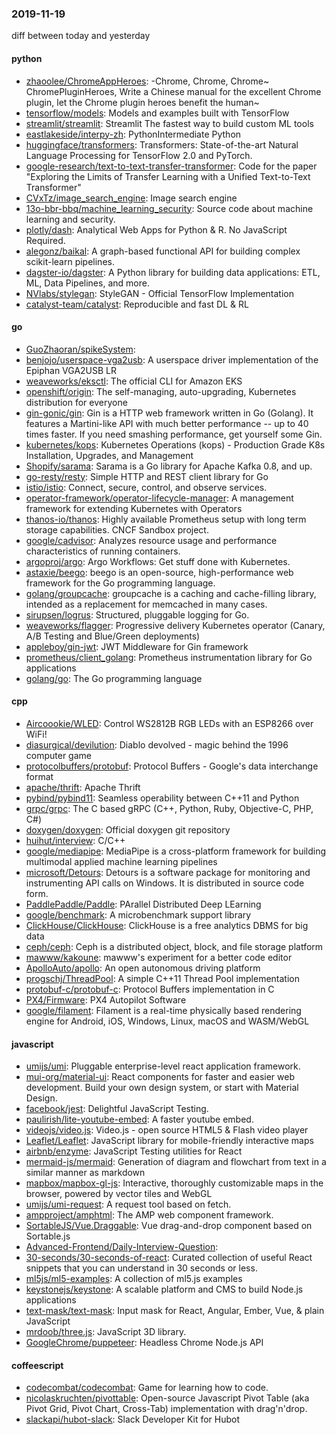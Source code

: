 ### 2019-11-19
diff between today and yesterday

#### python
* [zhaoolee/ChromeAppHeroes](https://github.com/zhaoolee/ChromeAppHeroes): -Chrome, Chrome, Chrome~ ChromePluginHeroes, Write a Chinese manual for the excellent Chrome plugin, let the Chrome plugin heroes benefit the human~
* [tensorflow/models](https://github.com/tensorflow/models): Models and examples built with TensorFlow
* [streamlit/streamlit](https://github.com/streamlit/streamlit): Streamlit  The fastest way to build custom ML tools
* [eastlakeside/interpy-zh](https://github.com/eastlakeside/interpy-zh): PythonIntermediate Python 
* [huggingface/transformers](https://github.com/huggingface/transformers):  Transformers: State-of-the-art Natural Language Processing for TensorFlow 2.0 and PyTorch.
* [google-research/text-to-text-transfer-transformer](https://github.com/google-research/text-to-text-transfer-transformer): Code for the paper "Exploring the Limits of Transfer Learning with a Unified Text-to-Text Transformer"
* [CVxTz/image_search_engine](https://github.com/CVxTz/image_search_engine): Image search engine
* [13o-bbr-bbq/machine_learning_security](https://github.com/13o-bbr-bbq/machine_learning_security): Source code about machine learning and security.
* [plotly/dash](https://github.com/plotly/dash): Analytical Web Apps for Python & R. No JavaScript Required.
* [alegonz/baikal](https://github.com/alegonz/baikal): A graph-based functional API for building complex scikit-learn pipelines.
* [dagster-io/dagster](https://github.com/dagster-io/dagster): A Python library for building data applications: ETL, ML, Data Pipelines, and more.
* [NVlabs/stylegan](https://github.com/NVlabs/stylegan): StyleGAN - Official TensorFlow Implementation
* [catalyst-team/catalyst](https://github.com/catalyst-team/catalyst): Reproducible and fast DL & RL

#### go
* [GuoZhaoran/spikeSystem](https://github.com/GuoZhaoran/spikeSystem): 
* [benjojo/userspace-vga2usb](https://github.com/benjojo/userspace-vga2usb): A userspace driver implementation of the Epiphan VGA2USB LR
* [weaveworks/eksctl](https://github.com/weaveworks/eksctl): The official CLI for Amazon EKS
* [openshift/origin](https://github.com/openshift/origin): The self-managing, auto-upgrading, Kubernetes distribution for everyone
* [gin-gonic/gin](https://github.com/gin-gonic/gin): Gin is a HTTP web framework written in Go (Golang). It features a Martini-like API with much better performance -- up to 40 times faster. If you need smashing performance, get yourself some Gin.
* [kubernetes/kops](https://github.com/kubernetes/kops): Kubernetes Operations (kops) - Production Grade K8s Installation, Upgrades, and Management
* [Shopify/sarama](https://github.com/Shopify/sarama): Sarama is a Go library for Apache Kafka 0.8, and up.
* [go-resty/resty](https://github.com/go-resty/resty): Simple HTTP and REST client library for Go
* [istio/istio](https://github.com/istio/istio): Connect, secure, control, and observe services.
* [operator-framework/operator-lifecycle-manager](https://github.com/operator-framework/operator-lifecycle-manager): A management framework for extending Kubernetes with Operators
* [thanos-io/thanos](https://github.com/thanos-io/thanos): Highly available Prometheus setup with long term storage capabilities. CNCF Sandbox project.
* [google/cadvisor](https://github.com/google/cadvisor): Analyzes resource usage and performance characteristics of running containers.
* [argoproj/argo](https://github.com/argoproj/argo): Argo Workflows: Get stuff done with Kubernetes.
* [astaxie/beego](https://github.com/astaxie/beego): beego is an open-source, high-performance web framework for the Go programming language.
* [golang/groupcache](https://github.com/golang/groupcache): groupcache is a caching and cache-filling library, intended as a replacement for memcached in many cases.
* [sirupsen/logrus](https://github.com/sirupsen/logrus): Structured, pluggable logging for Go.
* [weaveworks/flagger](https://github.com/weaveworks/flagger): Progressive delivery Kubernetes operator (Canary, A/B Testing and Blue/Green deployments)
* [appleboy/gin-jwt](https://github.com/appleboy/gin-jwt): JWT Middleware for Gin framework
* [prometheus/client_golang](https://github.com/prometheus/client_golang): Prometheus instrumentation library for Go applications
* [golang/go](https://github.com/golang/go): The Go programming language

#### cpp
* [Aircoookie/WLED](https://github.com/Aircoookie/WLED): Control WS2812B RGB LEDs with an ESP8266 over WiFi!
* [diasurgical/devilution](https://github.com/diasurgical/devilution): Diablo devolved - magic behind the 1996 computer game
* [protocolbuffers/protobuf](https://github.com/protocolbuffers/protobuf): Protocol Buffers - Google's data interchange format
* [apache/thrift](https://github.com/apache/thrift): Apache Thrift
* [pybind/pybind11](https://github.com/pybind/pybind11): Seamless operability between C++11 and Python
* [grpc/grpc](https://github.com/grpc/grpc): The C based gRPC (C++, Python, Ruby, Objective-C, PHP, C#)
* [doxygen/doxygen](https://github.com/doxygen/doxygen): Official doxygen git repository
* [huihut/interview](https://github.com/huihut/interview):  C/C++ 
* [google/mediapipe](https://github.com/google/mediapipe): MediaPipe is a cross-platform framework for building multimodal applied machine learning pipelines
* [microsoft/Detours](https://github.com/microsoft/Detours): Detours is a software package for monitoring and instrumenting API calls on Windows. It is distributed in source code form.
* [PaddlePaddle/Paddle](https://github.com/PaddlePaddle/Paddle): PArallel Distributed Deep LEarning 
* [google/benchmark](https://github.com/google/benchmark): A microbenchmark support library
* [ClickHouse/ClickHouse](https://github.com/ClickHouse/ClickHouse): ClickHouse is a free analytics DBMS for big data
* [ceph/ceph](https://github.com/ceph/ceph): Ceph is a distributed object, block, and file storage platform
* [mawww/kakoune](https://github.com/mawww/kakoune): mawww's experiment for a better code editor
* [ApolloAuto/apollo](https://github.com/ApolloAuto/apollo): An open autonomous driving platform
* [progschj/ThreadPool](https://github.com/progschj/ThreadPool): A simple C++11 Thread Pool implementation
* [protobuf-c/protobuf-c](https://github.com/protobuf-c/protobuf-c): Protocol Buffers implementation in C
* [PX4/Firmware](https://github.com/PX4/Firmware): PX4 Autopilot Software
* [google/filament](https://github.com/google/filament): Filament is a real-time physically based rendering engine for Android, iOS, Windows, Linux, macOS and WASM/WebGL

#### javascript
* [umijs/umi](https://github.com/umijs/umi):  Pluggable enterprise-level react application framework.
* [mui-org/material-ui](https://github.com/mui-org/material-ui): React components for faster and easier web development. Build your own design system, or start with Material Design.
* [facebook/jest](https://github.com/facebook/jest): Delightful JavaScript Testing.
* [paulirish/lite-youtube-embed](https://github.com/paulirish/lite-youtube-embed): A faster youtube embed.
* [videojs/video.js](https://github.com/videojs/video.js): Video.js - open source HTML5 & Flash video player
* [Leaflet/Leaflet](https://github.com/Leaflet/Leaflet):  JavaScript library for mobile-friendly interactive maps
* [airbnb/enzyme](https://github.com/airbnb/enzyme): JavaScript Testing utilities for React
* [mermaid-js/mermaid](https://github.com/mermaid-js/mermaid): Generation of diagram and flowchart from text in a similar manner as markdown
* [mapbox/mapbox-gl-js](https://github.com/mapbox/mapbox-gl-js): Interactive, thoroughly customizable maps in the browser, powered by vector tiles and WebGL
* [umijs/umi-request](https://github.com/umijs/umi-request): A request tool based on fetch.
* [ampproject/amphtml](https://github.com/ampproject/amphtml): The AMP web component framework.
* [SortableJS/Vue.Draggable](https://github.com/SortableJS/Vue.Draggable): Vue drag-and-drop component based on Sortable.js
* [Advanced-Frontend/Daily-Interview-Question](https://github.com/Advanced-Frontend/Daily-Interview-Question): 
* [30-seconds/30-seconds-of-react](https://github.com/30-seconds/30-seconds-of-react): Curated collection of useful React snippets that you can understand in 30 seconds or less.
* [ml5js/ml5-examples](https://github.com/ml5js/ml5-examples): A collection of ml5.js examples
* [keystonejs/keystone](https://github.com/keystonejs/keystone): A scalable platform and CMS to build Node.js applications
* [text-mask/text-mask](https://github.com/text-mask/text-mask): Input mask for React, Angular, Ember, Vue, & plain JavaScript
* [mrdoob/three.js](https://github.com/mrdoob/three.js): JavaScript 3D library.
* [GoogleChrome/puppeteer](https://github.com/GoogleChrome/puppeteer): Headless Chrome Node.js API

#### coffeescript
* [codecombat/codecombat](https://github.com/codecombat/codecombat): Game for learning how to code.
* [nicolaskruchten/pivottable](https://github.com/nicolaskruchten/pivottable): Open-source Javascript Pivot Table (aka Pivot Grid, Pivot Chart, Cross-Tab) implementation with drag'n'drop.
* [slackapi/hubot-slack](https://github.com/slackapi/hubot-slack): Slack Developer Kit for Hubot
